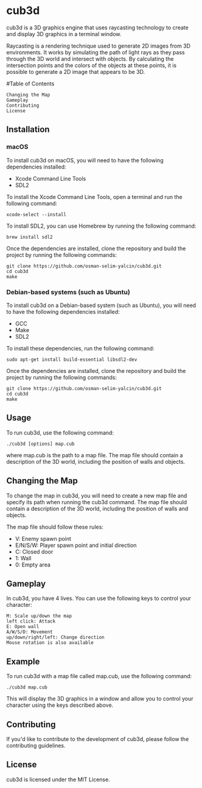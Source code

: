 # cub3d

cub3d is a 3D graphics engine that uses raycasting technology to create and display 3D graphics in a terminal window.

Raycasting is a rendering technique used to generate 2D images from 3D environments. It works by simulating the path of light rays as they pass through the 3D world and intersect with objects. By calculating the intersection points and the colors of the objects at these points, it is possible to generate a 2D image that appears to be 3D.

#Table of Contents

    Changing the Map
    Gameplay
    Contributing
    License

## Installation
### macOS

To install cub3d on macOS, you will need to have the following dependencies installed:

+ Xcode Command Line Tools
+ SDL2

To install the Xcode Command Line Tools, open a terminal and run the following command:

```
xcode-select --install
```

To install SDL2, you can use Homebrew by running the following command:

```
brew install sdl2
```

Once the dependencies are installed, clone the repository and build the project by running the following commands:

```
git clone https://github.com/osman-selim-yalcin/cub3d.git
cd cub3d
make
```

### Debian-based systems (such as Ubuntu)

To install cub3d on a Debian-based system (such as Ubuntu), you will need to have the following dependencies installed:

+ GCC
+ Make
+ SDL2

To install these dependencies, run the following command:

```
sudo apt-get install build-essential libsdl2-dev
```

Once the dependencies are installed, clone the repository and build the project by running the following commands:

```
git clone https://github.com/osman-selim-yalcin/cub3d.git
cd cub3d
make
```

## Usage

To run cub3d, use the following command:

```
./cub3d [options] map.cub
```

where map.cub is the path to a map file. The map file should contain a description of the 3D world, including the position of walls and objects.

## Changing the Map

To change the map in cub3d, you will need to create a new map file and specify its path when running the cub3d command. The map file should contain a description of the 3D world, including the position of walls and objects.

The map file should follow these rules:

+ V: Enemy spawn point
+ E/N/S/W: Player spawn point and initial direction
+ C: Closed door
+ 1: Wall
+ 0: Empty area

## Gameplay

In cub3d, you have 4 lives. You can use the following keys to control your character:

    M: Scale up/down the map
    left click: Attack
    E: Open wall
    A/W/S/D: Movement
    up/down/right/left: Change direction
    Mouse rotation is also available

## Example

To run cub3d with a map file called map.cub, use the following command:

```
./cub3d map.cub
```

This will display the 3D graphics in a window and allow you to control your character using the keys described above.

## Contributing

If you'd like to contribute to the development of cub3d, please follow the contributing guidelines.

## License

cub3d is licensed under the MIT License.
